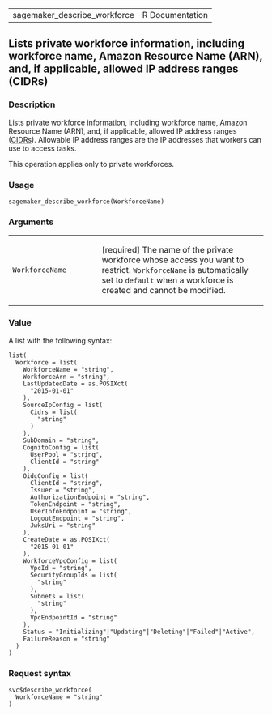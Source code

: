<table style="width: 100%;">
<tbody>
<tr class="odd">
<td>sagemaker_describe_workforce</td>
<td style="text-align: right;">R Documentation</td>
</tr>
</tbody>
</table>

## Lists private workforce information, including workforce name, Amazon Resource Name (ARN), and, if applicable, allowed IP address ranges (CIDRs)

### Description

Lists private workforce information, including workforce name, Amazon
Resource Name (ARN), and, if applicable, allowed IP address ranges
([CIDRs](https://docs.aws.amazon.com/vpc/latest/userguide/how-it-works.html)).
Allowable IP address ranges are the IP addresses that workers can use to
access tasks.

This operation applies only to private workforces.

### Usage

    sagemaker_describe_workforce(WorkforceName)

### Arguments

<table>
<colgroup>
<col style="width: 35%" />
<col style="width: 65%" />
</colgroup>
<tbody>
<tr class="odd">
<td><code
id="sagemaker_describe_workforce_:_WorkforceName">WorkforceName</code></td>
<td><p>[required] The name of the private workforce whose access you
want to restrict. <code>WorkforceName</code> is automatically set to
<code>default</code> when a workforce is created and cannot be
modified.</p></td>
</tr>
</tbody>
</table>

### Value

A list with the following syntax:

    list(
      Workforce = list(
        WorkforceName = "string",
        WorkforceArn = "string",
        LastUpdatedDate = as.POSIXct(
          "2015-01-01"
        ),
        SourceIpConfig = list(
          Cidrs = list(
            "string"
          )
        ),
        SubDomain = "string",
        CognitoConfig = list(
          UserPool = "string",
          ClientId = "string"
        ),
        OidcConfig = list(
          ClientId = "string",
          Issuer = "string",
          AuthorizationEndpoint = "string",
          TokenEndpoint = "string",
          UserInfoEndpoint = "string",
          LogoutEndpoint = "string",
          JwksUri = "string"
        ),
        CreateDate = as.POSIXct(
          "2015-01-01"
        ),
        WorkforceVpcConfig = list(
          VpcId = "string",
          SecurityGroupIds = list(
            "string"
          ),
          Subnets = list(
            "string"
          ),
          VpcEndpointId = "string"
        ),
        Status = "Initializing"|"Updating"|"Deleting"|"Failed"|"Active",
        FailureReason = "string"
      )
    )

### Request syntax

    svc$describe_workforce(
      WorkforceName = "string"
    )
